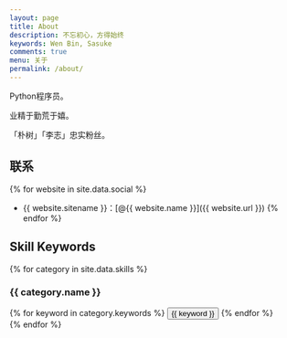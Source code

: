 ```yaml
---
layout: page
title: About
description: 不忘初心，方得始终
keywords: Wen Bin, Sasuke
comments: true
menu: 关于
permalink: /about/
---
```


Python程序员。

业精于勤荒于嬉。

「朴树」「李志」忠实粉丝。

## 联系

{% for website in site.data.social %}
* {{ website.sitename }}：[@{{ website.name }}]({{ website.url }})
{% endfor %}

## Skill Keywords

{% for category in site.data.skills %}
### {{ category.name }}
<div class="btn-inline">
{% for keyword in category.keywords %}
<button class="btn btn-outline" type="button">{{ keyword }}</button>
{% endfor %}
</div>
{% endfor %}
